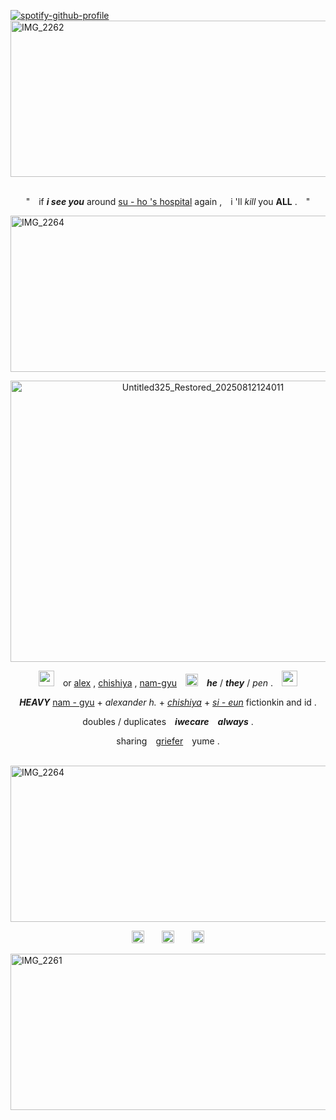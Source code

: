 [![spotify-github-profile](https://spotify-github-profile.kittinanx.com/api/view?uid=3126fmw2f6cuhyykbxzkfgyn7ize&cover_image=true&theme=novatorem&show_offline=false&background_color=121212&interchange=false&bar_color=53b14f&bar_color_cover=true)](https://github.com/kittinan/spotify-github-profile)
<img width="2800" height="250" alt="IMG_2262" src="https://github.com/user-attachments/assets/a2eaf0e4-6028-463d-9a68-bd6b9513f427" />
 
<p align="center">" if <em><strong>i see you</strong></em> around <ins>su - ho 's hospital</ins> again , i 'll <em>kill</em> you <strong>ALL</strong> . " </p>
<img width="2800" height="250" alt="IMG_2264" src="https://github.com/user-attachments/assets/bbca38fb-d753-4b77-9d3e-d5eef5e366ef" />
<p align="center"><img width="600" height="450" alt="Untitled325_Restored_20250812124011" src="https://github.com/user-attachments/assets/b79b15a0-7e31-4c66-b95d-79a75ed62985" /></p>

<p align="center"><img src= "https://github.com/user-attachments/assets/aaed4d77-a67b-4f0b-9a13-4201b408d0f4" width="25"> or <ins>alex</ins> , <ins>chishiya</ins> , <ins>nam-gyu</ins> <img src= "https://github.com/user-attachments/assets/de507a75-e9be-4dc4-b439-6cd7a7a3e600" width="20"> <em><strong>he</strong></em> / <em><strong>they</strong></em> / <em>pen</em> . <img src= "https://github.com/user-attachments/assets/2b2aa606-5a43-4fff-8c8f-99ffcb235d1c" width="25"></p>
<p align="center"><em><strong>HEAVY</strong></em> <ins>nam - gyu</ins> + <em>alexander h.</em> + <em><ins>chishiya</ins></em> + <em><ins>si - eun</ins></em> fictionkin and id .</p>
<p align="center">doubles / duplicates <em><strong>iwecare always</strong></em> .</p>
<p align="center">sharing <ins>griefer</ins> yume .</p>

 <img width="2800" height="250" alt="IMG_2264" src="https://github.com/user-attachments/assets/946f294d-6d3c-4d86-a8ef-c5dbaf3a961a" />
<p align="center"> <img src= "https://github.com/user-attachments/assets/62ac50ec-2216-4937-b8f0-cfdbfde61c6c" width="20">  <img src= "https://github.com/user-attachments/assets/4bde0a03-2c22-44c9-b95a-5f712c74f6ab" width="20">  <img src= "https://github.com/user-attachments/assets/10b80471-0acf-4e47-9bb6-e9300ca803ea" width="20"> </p>
<img width="2800" height="250" alt="IMG_2261" src="https://github.com/user-attachments/assets/3ff0442e-ed4a-4abf-8b0a-a92cdb471ab3" />
